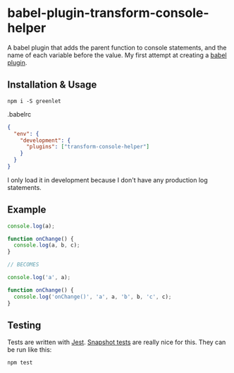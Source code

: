 # babel-plugin-transform-console-helper

A babel plugin that adds the parent function to console statements, and the name of each variable before the value. My first attempt at creating a [babel plugin](https://babeljs.io/).

## Installation & Usage

```
npm i -S greenlet
```

.babelrc

```json
{
  "env": {
    "development": {
      "plugins": ["transform-console-helper"]
    }
  }
}
```

I only load it in development because I don't have any production log statements.

## Example

```javascript
console.log(a);

function onChange() {
  console.log(a, b, c);
}

// BECOMES

console.log('a', a);

function onChange() {
  console.log('onChange()', 'a', a, 'b', b, 'c', c);
}
```

## Testing

Tests are written with [Jest](https://jestjs.io). [Snapshot tests](https://jestjs.io/docs/en/snapshot-testing.html) are really nice for this. They can be run like this:

```
npm test
```
